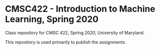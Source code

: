 # CMSC422 - Introduction to Machine Learning, Spring 2020

Class repository for CMSC 422, Spring 2020, University of Maryland.

This repository is used primarily to publish the assignments.
